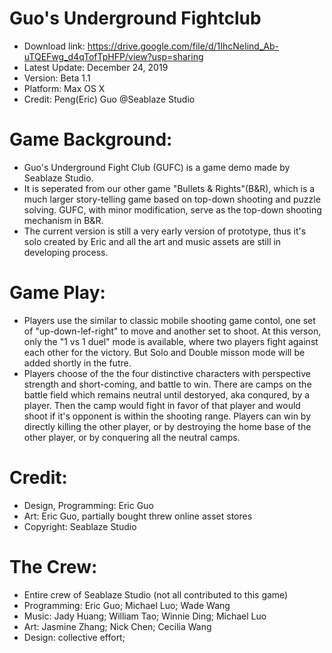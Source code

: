 # Guo's Underground Fightclub
 
- Download link: https://drive.google.com/file/d/1IhcNeIind_Ab-uTQEFwg_d4qTofTpHFP/view?usp=sharing
- Latest Update: December 24, 2019
- Version: Beta 1.1 
- Platform: Max OS X
- Credit: Peng(Eric) Guo @Seablaze Studio

# Game Background:
- Guo's Underground Fight Club (GUFC) is a game demo made by Seablaze Studio. 
- It is seperated from our other game "Bullets & Rights"(B&R), which is a much larger story-telling game based on top-down shooting and puzzle solving. GUFC, with minor modification, serve as the top-down shooting mechanism in B&R.
- The current version is still a very early version of prototype, thus it's solo created by Eric and all the art and music assets are still in developing process.

# Game Play:
- Players use the similar to classic mobile shooting game contol, one set of "up-down-lef-right" to move and another set to shoot. At this verson, only the "1 vs 1 duel" mode is available, where two players fight against each other for the victory. But Solo and Double misson mode will be added shortly in the futre. 
- Players choose of the the four distinctive characters with perspective strength and short-coming, and battle to win. There are camps on the battle field which remains neutral until destoryed, aka conqured, by a player. Then the camp would fight in favor of that player and would shoot if it's opponent is within the shooting range. Players can win by directly killing the other player, or by destroying the home base of the other player, or by conquering all the neutral camps.

# Credit:
- Design, Programming: Eric Guo
- Art: Eric Guo, partially bought threw online asset stores
- Copyright: Seablaze Studio

# The Crew:
- Entire crew of Seablaze Studio (not all contributed to this game)
- Programming: Eric Guo; Michael Luo; Wade Wang
- Music: Jady Huang; William Tao; Winnie Ding; Michael Luo
- Art: Jasmine Zhang; Nick Chen; Cecilia Wang
- Design: collective effort;
